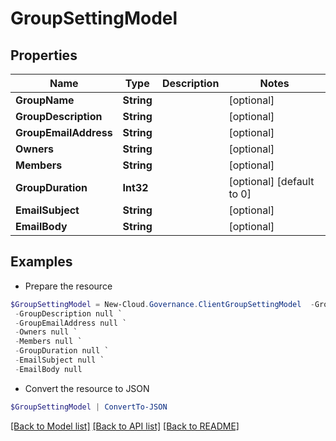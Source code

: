# GroupSettingModel
## Properties

Name | Type | Description | Notes
------------ | ------------- | ------------- | -------------
**GroupName** | **String** |  | [optional] 
**GroupDescription** | **String** |  | [optional] 
**GroupEmailAddress** | **String** |  | [optional] 
**Owners** | **String** |  | [optional] 
**Members** | **String** |  | [optional] 
**GroupDuration** | **Int32** |  | [optional] [default to 0]
**EmailSubject** | **String** |  | [optional] 
**EmailBody** | **String** |  | [optional] 

## Examples

- Prepare the resource
```powershell
$GroupSettingModel = New-Cloud.Governance.ClientGroupSettingModel  -GroupName null `
 -GroupDescription null `
 -GroupEmailAddress null `
 -Owners null `
 -Members null `
 -GroupDuration null `
 -EmailSubject null `
 -EmailBody null
```

- Convert the resource to JSON
```powershell
$GroupSettingModel | ConvertTo-JSON
```

[[Back to Model list]](../README.md#documentation-for-models) [[Back to API list]](../README.md#documentation-for-api-endpoints) [[Back to README]](../README.md)

